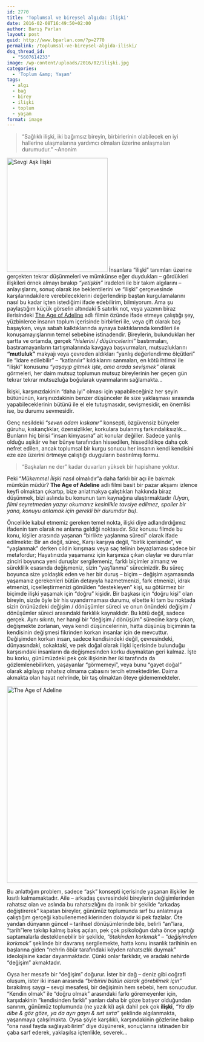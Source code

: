 ```yaml
---
id: 2770
title: 'Toplumsal ve bireysel algıda: ilişki'
date: 2016-02-08T16:49:50+02:00
author: Barış Parlan
layout: post
guid: http://www.bparlan.com/?p=2770
permalink: /toplumsal-ve-bireysel-algida-iliski/
dsq_thread_id:
  - "5607614233"
image: /wp-content/uploads/2016/02/ilişki.jpg
categories:
  - 'Toplum &amp; Yaşam'
tags:
  - algı
  - bağ
  - birey
  - ilişki
  - toplum
  - yaşam
format: image
---
```

<div class="ttr_start">
</div>

> &#8220;Sağlıklı ilişki, iki bağımsız bireyin, birbirlerinin olabilecek en iyi hallerine ulaşmalarına yardımcı olmaları üzerine anlaşmaları durumudur.&#8221; ~Anonim

<img class="alignright size-medium wp-image-2771" src="https://i0.wp.com/www.bparlan.com/wp-content/uploads/2016/01/12642727_772589439562554_7070341101323098789_n.jpg?resize=266%2C300" alt="Sevgi Aşk İlişki" width="266" height="300" srcset="https://i0.wp.com/www.bparlan.com/wp-content/uploads/2016/01/12642727_772589439562554_7070341101323098789_n.jpg?resize=266%2C300 266w, https://i0.wp.com/www.bparlan.com/wp-content/uploads/2016/01/12642727_772589439562554_7070341101323098789_n.jpg?resize=768%2C866 768w, https://i0.wp.com/www.bparlan.com/wp-content/uploads/2016/01/12642727_772589439562554_7070341101323098789_n.jpg?resize=443%2C500 443w, https://i0.wp.com/www.bparlan.com/wp-content/uploads/2016/01/12642727_772589439562554_7070341101323098789_n.jpg?w=851 851w" sizes="(max-width: 266px) 100vw, 266px" data-recalc-dims="1" /> İnsanlara &#8220;ilişki&#8221; tanımları üzerine gerçekten tekrar düşünmeleri ve mümkünse eğer duydukları &#8211; gördükleri ilişkileri örnek almayı bırakıp _&#8220;yetişkin&#8221;_ iradeleri ile bir takım algılarını &#8211; anlayışlarını, sonuç olarak ise beklentilerini ve &#8220;ilişki&#8221; çerçevesinde karşılarındakilere verebileceklerini değerlendirip baştan kurgulamalarını nasıl bu kadar içten istediğimi ifade edebilirim, bilmiyorum. Ama şu paylaştığım küçük görselin altındaki 5 satırlık not, veya yazının biraz ilerisindeki <a href="https://www.google.com/url?sa=t&rct=j&q=&esrc=s&source=web&cd=1&cad=rja&uact=8&ved=0ahUKEwiW9pyhrujKAhWB63IKHXH5Cu4QFgggMAA&url=http%3A%2F%2Fwww.imdb.com%2Ftitle%2Ftt1655441%2F&usg=AFQjCNGXXDm5_61fO9E2Z-IahPgonQCBug&sig2=8R_2I7pB8o9zxLu2U936Kg" target="_blank">The Age of Adeline</a> adlı filmin özünde ifade etmeye çalıştığı şey, yüzbinlerce insanın toplum içerisinde birbirleri ile, veya çift olarak baş başayken, veya sabah kalktıklarında aynaya baktıklarında kendileri ile konuşamayışlarının temel sebebine istinadendir. Bireylerin, bulundukları her şartta ve ortamda, gerçek _&#8220;hislerini / düşüncelerini&#8221;_ bastırmaları, bastıramayanların tartışmalarında kavgaya başvurmaları, mutsuzluklarını **&#8220;mutluluk&#8221;** makyajı veya çevreden aldıkları &#8220;yanlış değerlendirme ölçütleri&#8221; ile &#8220;idare edilebilir&#8221; &#8211; &#8220;katlanılır&#8221; kıldıklarını sanmaları, en kötü ihtimal ile &#8220;ilişki&#8221; konusunu _&#8220;yaşayıp gitmek işte, ama arada sevişmek&#8221;_ olarak görmeleri, her daim mutsuz toplumun mutsuz bireylerinin her geçen gün tekrar tekrar mutsuzluğa boğularak uyanmalarını sağlamakta&#8230;

İkişki, karşınızdakinin &#8220;daha iyi&#8221; olması için yapabileceğiniz her şeyin bütününün, karşınızdakinin benzer düşünceler ile size yaklaşması sırasında yapabileceklerinin bütünü ile el ele tutuşmasıdır, sevişmesidir, en önemlisi ise, bu durumu sevmesidir.

Genç nesildeki _&#8220;seven adam kıskanır&#8221;_ konsepti, özgüvensiz bünyeler güruhu, kıskançlıklar, özensizlikler, korkulara bulanmış farkındalıksızlık&#8230; Bunların hiç birisi &#8220;insan kimyasına&#8221; ait konular değiller. Sadece yanlış olduğu aşikâr ve her bünye tarafından hissedilen, hissedildikçe daha çok nefret edilen, ancak toplumsal bir kurgu sonucu her insanın kendi kendisini eze eze üzerini örtmeye çalıştığı duyguların bastırılmış formu.

> &#8220;Başkaları ne der&#8221; kadar duvarları yüksek bir hapishane yoktur.

Peki &#8220;_Mükemmel İlişki_ nasıl olmalıdır&#8221;a daha farklı bir açı ile bakmak mümkün müdür? **The Age of Adeline** adlı filmi basit bir pazar akşamı izlence keyfi olmaktan çıkartıp, bize anlatmakya çalıştıkları hakkında biraz düşünmek, bizi aslında bu konunun tam kaynağına ulaştırmaktadır _(Uyarı, filmi seyretmeden yazıyı okumanız kesinlikle tavsiye edilmez, spoiler bir yana, konuyu anlamak için gerekli bir durumdur bu)._

Öncelikle kabul etmemiz gereken temel nokta, ilişki diye adlandırdığımız ifadenin tam olarak ne anlama geldiği noktasıdır. Söz konusu filmde bu konu, kişiler arasında yaşanan &#8220;birlikte yaşlanma süreci&#8221; olarak ifade edilmekte: Bir an değil, süreç, Karşı karşıya değil, &#8220;birlik içerisinde&#8221;, ve &#8220;yaşlanmak&#8221; derken cildin kırışması veya saç telinin beyazlaması sadece bir metafordur; Hayatınızda yaşamanız için karşınıza çıkan olaylar ve durumlar zinciri boyunca yeni duruşlar sergilemeniz, farklı biçimler almanız ve süreklilik esasında değişmeniz, sizin &#8220;yaş&#8217;lanma&#8221; sürecinizdir. Bu süreç boyunca size yoldaşlık eden ve her bir duruş &#8211; biçim &#8211; değişim aşamasında yaşamanız gerekenleri bütün detayıyla hazmetmenizi, fark etmenizi, idrak etmenizi, içselleştirmenizi gönülden &#8220;destekleyen&#8221; kişi, su götürmez bir biçimde ilişki yaşamak için &#8220;doğru&#8221; kişidir. Bir başkası için &#8220;doğru kişi&#8221; olan bireyin, sizde öyle bir his uyandırmaması durumu, elbette ki tam bu noktada sizin önünüzdeki değişim / dönüşümler süreci ve onun önündeki değişim / dönüşümler süreci arasındaki farklılık kaynaklıdır. Bu kötü değil, sadece gerçek. Aynı sıkıntı, her hangi bir &#8220;değişim / dönüşüm&#8221; sürecine karşı çıkan, değişmekte zorlanan, veya kendi düşüncelerinin, hatta düşünüş biçiminin ta kendisinin değişmesi fikrinden korkan insanlar için de mevcuttur. Değişimden korkan insan, sadece kendisindeki değil, çevresindeki, dünyasındaki, sokaktaki, ve pek doğal olarak ilişki içerisinde bulunduğu karşısındaki insanların da değişmesinden korku duymaktan geri kalmaz. İşte bu korku, günümüzdeki pek çok ilişkinin her iki tarafında da gözlemlenebilirken, yaşayanlar &#8220;görmemeyi&#8221;, veya bunu &#8220;gayet doğal&#8221; olarak algılayıp rahatsız olmama çabasını tercih etmektedirler. Daima akmakta olan hayat nehrinde, bir taş olmaktan öteye gidememekteler.

<img class="aligncenter size-full wp-image-2795" src="https://i0.wp.com/www.bparlan.com/wp-content/uploads/2016/02/age-of-adeline.jpg?resize=780%2C518" alt="The Age of Adeline" width="780" height="518" srcset="https://i0.wp.com/www.bparlan.com/wp-content/uploads/2016/02/age-of-adeline.jpg?w=960 960w, https://i0.wp.com/www.bparlan.com/wp-content/uploads/2016/02/age-of-adeline.jpg?resize=300%2C199 300w, https://i0.wp.com/www.bparlan.com/wp-content/uploads/2016/02/age-of-adeline.jpg?resize=768%2C510 768w, https://i0.wp.com/www.bparlan.com/wp-content/uploads/2016/02/age-of-adeline.jpg?resize=752%2C500 752w" sizes="(max-width: 780px) 100vw, 780px" data-recalc-dims="1" /> 

Bu anlattığım problem, sadece &#8220;aşk&#8221; konsepti içerisinde yaşanan ilişkiler ile kısıtlı kalmamaktadır. Aile &#8211; arkadaş çevresindeki bireylerin değişimlerinden rahatsız olan ve aslında bu rahatsızlığını da ironik bir şekilde &#8220;arkadaş değiştirerek&#8221; kapatan bireyler, günümüz toplumunda sırf bu anlatmaya çalıştığım gerçeği kabullenemediklerinden dolayıdır ki pek fazlalar. Öte yandan dünyanın güncel &#8211; tarihsel dönüşümlerinde bile, belirli &#8220;an&#8221;lara, &#8220;tarih&#8221;lere takılıp kalmış bakış açıları, pek çok psikoloğun daha önce yaptığı saptamalarla desteklenebilir bir şekilde, _&#8220;ötekinden korkmak&#8221; &#8211; &#8220;değişimden korkmak&#8221;_ şeklinde bir davranış sergilemekte, hatta konu insanlık tarihinin en başlarına giden &#8220;nehrin öbür tarafındaki köyden rahatsızlık duymak&#8221; ideolojisine kadar dayanmaktadır. Çünki onlar farklıdır, ve aradaki nehirde &#8220;değişim&#8221; akmaktadır.

Oysa her mesafe bir &#8220;değişim&#8221; doğurur. İster bir dağ &#8211; deniz gibi coğrafi oluşum, ister iki insan arasında _&#8220;birbirini bütün olarak görebilmek için&#8221;_ bırakılmış saygı &#8211; sevgi mesafesi, bir değişimin hem sebebi, hem sonucudur. &#8220;Kendin olmak&#8221; ile &#8220;doğru olmak&#8221; arasındaki farkı göremeyenler için, karşıdakinin &#8220;kendisinden farklı&#8221; yanları daha bir göze batıyor olduğundan sanırım, günümüz toplumunda (ne yazık ki) aşk dahil pek çok **ilişki**, _&#8220;Ya dip dibe & göz göze, ya da ayrı gayrı & sırt sırta&#8221;_ şeklinde algılanmakta, yaşanmaya çalışılmakta. Oysa şöyle karşılıklı, karşındakinin gözlerine bakıp &#8220;ona nasıl fayda sağlayabilirim&#8221; diye düşünerek, sonuçlarına istinaden bir çaba sarf ederek, yaklaşılsa içtenlikle, severek&#8230;

<div class="ttr_end">
</div>